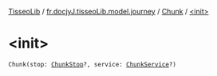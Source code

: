 [TisseoLib](../../index.md) / [fr.docjyJ.tisseoLib.model.journey](../index.md) / [Chunk](index.md) / [&lt;init&gt;](./-init-.md)

# &lt;init&gt;

`Chunk(stop: `[`ChunkStop`](../-chunk-stop/index.md)`?, service: `[`ChunkService`](../-chunk-service/index.md)`?)`